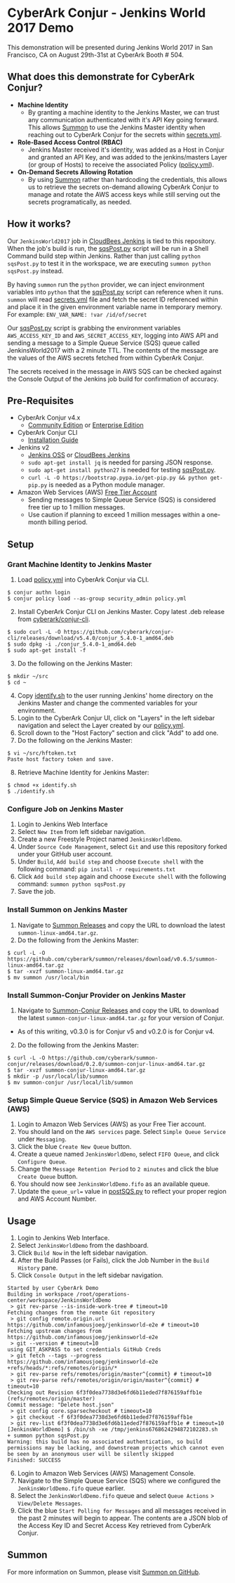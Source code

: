 # CyberArk Conjur - Jenkins World 2017 Demo
This demonstration will be presented during Jenkins World 2017 in San Francisco, CA on August 29th-31st at CyberArk Booth # 504.

## What does this demonstrate for CyberArk Conjur?
* __Machine Identity__
  * By granting a machine identity to the Jenkins Master, we can trust any communication authenticated with it's API Key going forward.  This allows [Summon](https://cyberark.github.io/summon) to use the Jenkins Master identity when reaching out to CyberArk Conjur for the secrets within [secrets.yml](secrets.yml).
* __Role-Based Access Control (RBAC)__
  * Jenkins Master received it's identity, was added as a Host in Conjur and granted an API Key, and was added to the jenkins/masters Layer (or group of Hosts) to receive the associated Policy ([policy.yml](policy.yml)).
* __On-Demand Secrets Allowing Rotation__
  * By using [Summon](https://cyberark.github.io/summon) rather than hardcoding the credentials, this allows us to retrieve the secrets on-demand allowing CyberArk Conjur to manage and rotate the AWS access keys while still serving out the secrets programatically, as needed.

## How it works?
Our `JenkinsWorld2017` job in [CloudBees Jenkins](https://www.cloudbees.com) is tied to this repository.  When the job's build is run, the [sqsPost.py](sqsPost.py) script will be run in a Shell Command build step within Jenkins.  Rather than just calling `python sqsPost.py` to test it in the workspace, we are executing `summon python sqsPost.py` instead.

By having `summon` run the `python` provider, we can inject environment variables into `python` that the [sqsPost.py](sqsPost.py) script can reference when it runs.  `summon` will read [secrets.yml](secrets.yml) file and fetch the secret ID referenced within and place it in the given environment variable name in temporary memory.  For example: `ENV_VAR_NAME: !var /id/of/secret`

Our [sqsPost.py](sqsPost.py) script is grabbing the environment variables `AWS_ACCESS_KEY_ID` and `AWS_SECRET_ACCESS_KEY`, logging into AWS API and sending a message to a Simple Queue Service (SQS) queue called JenkinsWorld2017 with a 2 minute TTL.  The contents of the message are the values of the AWS secrets fetched from within CyberArk Conjur.

The secrets received in the message in AWS SQS can be checked against the Console Output of the Jenkins job build for confirmation of accuracy.

## Pre-Requisites
* CyberArk Conjur v4.x
  * [Community Edition](https://try.conjur.org) or [Enterprise Edition](https://try.conjur.org/try-conjur-enterprise.html)
* CyberArk Conjur CLI
  * [Installation Guide](https://developer.conjur.net/cli)
* Jenkins v2
  * [Jenkins OSS](https://jenkins.io/) or [CloudBees Jenkins](https://www.cloudbees.com/)
  * `sudo apt-get install jq` is needed for parsing JSON response.
  * `sudo apt-get install python27` is needed for testing [sqsPost.py](sqsPost.py).
  * `curl -L -O https://bootstrap.pypa.io/get-pip.py && python get-pip.py` is needed as a Python module manager.
* Amazon Web Services (AWS) [Free Tier Account](https://www.amazon.com/ap/signin?openid.assoc_handle=aws&openid.return_to=https%3A%2F%2Fsignin.aws.amazon.com%2Foauth%3Fresponse_type%3Dcode%26client_id%3Darn%253Aaws%253Aiam%253A%253A015428540659%253Auser%252Fawssignupportal%26redirect_uri%3Dhttps%253A%252F%252Fportal.aws.amazon.com%252Fbilling%252Fsignup%253Fnc2%253Dh_ct%2526redirect_url%253Dhttps%25253A%25252F%25252Faws.amazon.com%25252Fregistration-confirmation%2526state%253DhashArgs%252523%2526isauthcode%253Dtrue%26noAuthCookie%3Dtrue&openid.mode=checkid_setup&openid.ns=http%3A%2F%2Fspecs.openid.net%2Fauth%2F2.0&openid.identity=http%3A%2F%2Fspecs.openid.net%2Fauth%2F2.0%2Fidentifier_select&openid.claimed_id=http%3A%2F%2Fspecs.openid.net%2Fauth%2F2.0%2Fidentifier_select&action=&disableCorpSignUp=&clientContext=&marketPlaceId=&poolName=&authCookies=&pageId=aws.ssop&siteState=registered%2Cen_US&accountStatusPolicy=P1&sso=&openid.pape.preferred_auth_policies=MultifactorPhysical&openid.pape.max_auth_age=120&openid.ns.pape=http%3A%2F%2Fspecs.openid.net%2Fextensions%2Fpape%2F1.0&server=%2Fap%2Fsignin%3Fie%3DUTF8&accountPoolAlias=&forceMobileApp=0&language=en_US&forceMobileLayout=0)
  * Sending messages to Simple Queue Service (SQS) is considered free tier up to 1 million messages.
  * Use caution if planning to exceed 1 million messages within a one-month billing period.

## Setup
### Grant Machine Identity to Jenkins Master
1. Load [policy.yml](policy.yml) into CyberArk Conjur via CLI.
```
$ conjur authn login
$ conjur policy load --as-group security_admin policy.yml
```
2. Install CyberArk Conjur CLI on Jenkins Master.  Copy latest .deb release from [cyberark/conjur-cli](https://github.com/cyberark/conjur-cli/releases).
```
$ sudo curl -L -O https://github.com/cyberark/conjur-cli/releases/download/v5.4.0/conjur_5.4.0-1_amd64.deb
$ sudo dpkg -i ./conjur_5.4.0-1_amd64.deb
$ sudo apt-get install -f
```
3. Do the following on the Jenkins Master:
```
$ mkdir ~/src
$ cd ~
```
4. Copy [identify.sh](identify.sh) to the user running Jenkins' home directory on the Jenkins Master and change the commented variables for your environment.
5. Login to the CyberArk Conjur UI, click on "Layers" in the left sidebar navigation and select the Layer created by our [policy.yml](policy.yml).
6. Scroll down to the "Host Factory" section and click "Add" to add one.
7. Do the following on the Jenkins Master:
```
$ vi ~/src/hftoken.txt
Paste host factory token and save.
```
8. Retrieve Machine Identity for Jenkins Master:
```
$ chmod +x identify.sh
$ ./identify.sh
```
### Configure Job on Jenkins Master
1. Login to Jenkins Web Interface
2. Select `New Item` from left sidebar navigation.
3. Create a new Freestyle Project named `JenkinsWorldDemo`.
4. Under `Source Code Management`, select `Git` and use this repository forked under your GitHub user account.
5. Under `Build`, `Add build step` and choose `Execute shell` with the following command: `pip install -r requirements.txt`
6. Click `Add build step` again and choose `Execute shell` with the following command: `summon python sqsPost.py`
7. Save the job.

### Install Summon on Jenkins Master
1. Navigate to [Summon Releases](https://github.com/cyberark/summon/releases) and copy the URL to download the latest `summon-linux-amd64.tar.gz`.
2. Do the following from the Jenkins Master:
```
$ curl -L -O https://github.com/cyberark/summon/releases/download/v0.6.5/summon-linux-amd64.tar.gz
$ tar -xvzf summon-linux-amd64.tar.gz
$ mv summon /usr/local/bin
```

### Install Summon-Conjur Provider on Jenkins Master
1. Navigate to [Summon-Conjur Releases](https://github.com/cyberark/summon-conjur/releases) and copy the URL to download the latest `summon-conjur-linux-amd64.tar.gz` for your version of Conjur.
  * As of this writing, v0.3.0 is for Conjur v5 and v0.2.0 is for Conjur v4.
2. Do the following from the Jenkins Master:
```
$ curl -L -O https://github.com/cyberark/summon-conjur/releases/download/0.2.0/summon-conjur-linux-amd64.tar.gz
$ tar -xvzf summon-conjur-linux-amd64.tar.gz
$ mkdir -p /usr/local/lib/summon
$ mv summon-conjur /usr/local/lib/summon
```

### Setup Simple Queue Service (SQS) in Amazon Web Services (AWS)
1. Login to Amazon Web Services (AWS) as your Free Tier account.
2. You should land on the `AWS services` page.  Select `Simple Queue Service` under `Messaging`.
3. Click the blue `Create New Queue` button.
4. Create a queue named `JenkinsWorldDemo`, select `FIFO Queue`, and click `Configure Queue`.
5. Change the `Message Retention Period` to `2 minutes` and click the blue `Create Queue` button.
6. You should now see `JenkinsWorldDemo.fifo` as an available queue.
7. Update the `queue_url=` value in [postSQS.py](postSQS.py) to reflect your proper region and AWS Account Number.

## Usage
1. Login to Jenkins Web Interface.
2. Select `JenkinsWorldDemo` from the dashboard.
3. Click `Build Now` in the left sidebar navigation.
4. After the Build Passes (or Fails), click the Job Number in the `Build History` pane.
5. Click `Console Output` in the left sidebar navigation.
```
Started by user CyberArk Demo
Building in workspace /root/operations-center/workspace/JenkinsWorldDemo
 > git rev-parse --is-inside-work-tree # timeout=10
Fetching changes from the remote Git repository
 > git config remote.origin.url https://github.com/infamousjoeg/jenkinsworld-e2e # timeout=10
Fetching upstream changes from https://github.com/infamousjoeg/jenkinsworld-e2e
 > git --version # timeout=10
using GIT_ASKPASS to set credentials GitHub Creds
 > git fetch --tags --progress https://github.com/infamousjoeg/jenkinsworld-e2e +refs/heads/*:refs/remotes/origin/*
 > git rev-parse refs/remotes/origin/master^{commit} # timeout=10
 > git rev-parse refs/remotes/origin/origin/master^{commit} # timeout=10
Checking out Revision 6f3f0dea7738d3e6fd6b11eded7f876159affb1e (refs/remotes/origin/master)
Commit message: "Delete host.json"
 > git config core.sparsecheckout # timeout=10
 > git checkout -f 6f3f0dea7738d3e6fd6b11eded7f876159affb1e
 > git rev-list 6f3f0dea7738d3e6fd6b11eded7f876159affb1e # timeout=10
[JenkinsWorldDemo] $ /bin/sh -xe /tmp/jenkins6768624294872102283.sh
+ summon python sqsPost.py
Warning: this build has no associated authentication, so build permissions may be lacking, and downstream projects which cannot even be seen by an anonymous user will be silently skipped
Finished: SUCCESS
```
6. Login to Amazon Web Services (AWS) Management Console.
7. Navigate to the Simple Queue Service (SQS) where we configured the `JenkinsWorldDemo.fifo` queue earlier.
8. Select the `JenkinsWorldDemo.fifo` queue and select `Queue Actions` > `View/Delete Messages`.
9. Click the blue `Start Polling for Messages` and all messages received in the past 2 minutes will begin to appear.  The contents are a JSON blob of the Access Key ID and Secret Access Key retrieved from CyberArk Conjur.

## Summon
For more information on Summon, please visit [Summon on GitHub](https://cyberark.github.io/summon/).
